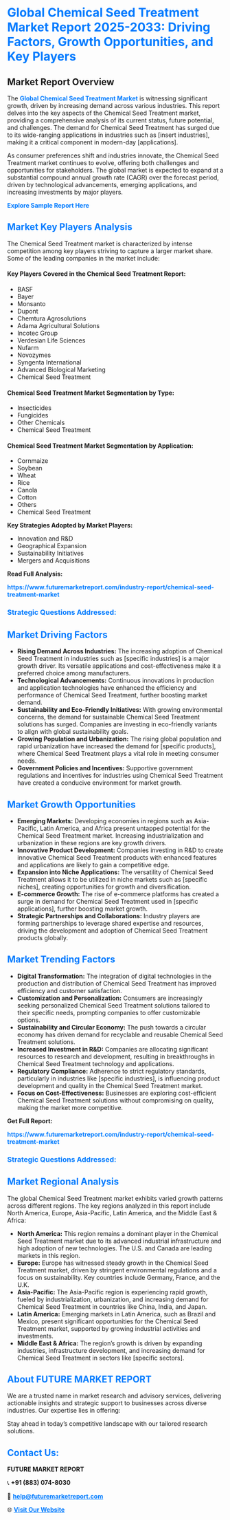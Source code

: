 <h1 style="color: #007BFF;">Global Chemical Seed Treatment Market Report 2025-2033: Driving Factors, Growth Opportunities, and Key Players</h1>

<section id="overview">
<h2>Market Report Overview</h2>
<p>The <a href="https://www.futuremarketreport.com/industry-report/chemical-seed-treatment-market" style="color: #007BFF; text-decoration: none;"><strong>Global Chemical Seed Treatment Market</strong></a> is witnessing significant growth, driven by increasing demand across various industries. This report delves into the key aspects of the Chemical Seed Treatment market, providing a comprehensive analysis of its current status, future potential, and challenges. The demand for Chemical Seed Treatment has surged due to its wide-ranging applications in industries such as [insert industries], making it a critical component in modern-day [applications].</p>
<p>As consumer preferences shift and industries innovate, the Chemical Seed Treatment market continues to evolve, offering both challenges and opportunities for stakeholders. The global market is expected to expand at a substantial compound annual growth rate (CAGR) over the forecast period, driven by technological advancements, emerging applications, and increasing investments by major players.</p>
</section>

<section id="overview">
<p><a href="https://www.futuremarketreport.com/request-sample/reportId=99020" style="color: #007BFF; text-decoration: none;"><strong>Explore Sample Report Here</strong></a></p>
</section>

<section id="key-players">
<h2 style="color: #007BFF;">Market Key Players Analysis</h2>
<p>The Chemical Seed Treatment market is characterized by intense competition among key players striving to capture a larger market share. Some of the leading companies in the market include:</p>
<h4>Key Players Covered in the Chemical Seed Treatment Report:</h4>
<ul><li>BASF</li><li>Bayer</li><li>Monsanto</li><li>Dupont</li><li>Chemtura Agrosolutions</li><li>Adama Agricultural Solutions</li><li>Incotec Group</li><li>Verdesian Life Sciences</li><li>Nufarm</li><li>Novozymes</li><li>Syngenta International</li><li>Advanced Biological Marketing</li><li>Chemical Seed Treatment</li></ul>
<h4>Chemical Seed Treatment Market Segmentation by Type:</h4>
<ul><li>Insecticides</li><li>Fungicides</li><li>Other Chemicals</li><li>Chemical Seed Treatment</li></ul>

<h4>Chemical Seed Treatment Market Segmentation by Application:</h4>
<ul><li>Cornmaize</li><li>Soybean</li><li>Wheat</li><li>Rice</li><li>Canola</li><li>Cotton</li><li>Others</li><li>Chemical Seed Treatment</li></ul>
<p><strong>Key Strategies Adopted by Market Players:</strong></p>
<ul>
<li>Innovation and R&D</li>
<li>Geographical Expansion</li>
<li>Sustainability Initiatives</li>
<li>Mergers and Acquisitions</li>
</ul>
</section>

<section>
<p><strong>Read Full Analysis: </strong></p><a href="https://www.futuremarketreport.com/industry-report/chemical-seed-treatment-market" style="color: #007BFF; text-decoration: none;"><strong>https://www.futuremarketreport.com/industry-report/chemical-seed-treatment-market</strong></a>
<h3 style="color: #007BFF;">Strategic Questions Addressed:</h3>
</section>

<section id="driving-factors">
<h2 style="color: #007BFF;">Market Driving Factors</h2>
<ul>
<li><strong>Rising Demand Across Industries:</strong> The increasing adoption of Chemical Seed Treatment in industries such as [specific industries] is a major growth driver. Its versatile applications and cost-effectiveness make it a preferred choice among manufacturers.</li>
<li><strong>Technological Advancements:</strong> Continuous innovations in production and application technologies have enhanced the efficiency and performance of Chemical Seed Treatment, further boosting market demand.</li>
<li><strong>Sustainability and Eco-Friendly Initiatives:</strong> With growing environmental concerns, the demand for sustainable Chemical Seed Treatment solutions has surged. Companies are investing in eco-friendly variants to align with global sustainability goals.</li>
<li><strong>Growing Population and Urbanization:</strong> The rising global population and rapid urbanization have increased the demand for [specific products], where Chemical Seed Treatment plays a vital role in meeting consumer needs.</li>
<li><strong>Government Policies and Incentives:</strong> Supportive government regulations and incentives for industries using Chemical Seed Treatment have created a conducive environment for market growth.</li>
</ul>
</section>

<section id="growth-opportunities">
<h2 style="color: #007BFF;">Market Growth Opportunities</h2>
<ul>
<li><strong>Emerging Markets:</strong> Developing economies in regions such as Asia-Pacific, Latin America, and Africa present untapped potential for the Chemical Seed Treatment market. Increasing industrialization and urbanization in these regions are key growth drivers.</li>
<li><strong>Innovative Product Development:</strong> Companies investing in R&D to create innovative Chemical Seed Treatment products with enhanced features and applications are likely to gain a competitive edge.</li>
<li><strong>Expansion into Niche Applications:</strong> The versatility of Chemical Seed Treatment allows it to be utilized in niche markets such as [specific niches], creating opportunities for growth and diversification.</li>
<li><strong>E-commerce Growth:</strong> The rise of e-commerce platforms has created a surge in demand for Chemical Seed Treatment used in [specific applications], further boosting market growth.</li>
<li><strong>Strategic Partnerships and Collaborations:</strong> Industry players are forming partnerships to leverage shared expertise and resources, driving the development and adoption of Chemical Seed Treatment products globally.</li>
</ul>
</section>

<section id="trending-factors">
<h2 style="color: #007BFF;">Market Trending Factors</h2>
<ul>
<li><strong>Digital Transformation:</strong> The integration of digital technologies in the production and distribution of Chemical Seed Treatment has improved efficiency and customer satisfaction.</li>
<li><strong>Customization and Personalization:</strong> Consumers are increasingly seeking personalized Chemical Seed Treatment solutions tailored to their specific needs, prompting companies to offer customizable options.</li>
<li><strong>Sustainability and Circular Economy:</strong> The push towards a circular economy has driven demand for recyclable and reusable Chemical Seed Treatment solutions.</li>
<li><strong>Increased Investment in R&D:</strong> Companies are allocating significant resources to research and development, resulting in breakthroughs in Chemical Seed Treatment technology and applications.</li>
<li><strong>Regulatory Compliance:</strong> Adherence to strict regulatory standards, particularly in industries like [specific industries], is influencing product development and quality in the Chemical Seed Treatment market.</li>
<li><strong>Focus on Cost-Effectiveness:</strong> Businesses are exploring cost-efficient Chemical Seed Treatment solutions without compromising on quality, making the market more competitive.</li>
</ul>
</section>

<section>
<p><strong>Get Full Report: </strong></p><a href="https://www.futuremarketreport.com/industry-report/chemical-seed-treatment-market" style="color: #007BFF; text-decoration: none;"><strong>https://www.futuremarketreport.com/industry-report/chemical-seed-treatment-market</strong></a>
<h3 style="color: #007BFF;">Strategic Questions Addressed:</h3>
</section>


<section id="regional-analysis">
<h2 style="color: #007BFF;">Market Regional Analysis</h2>
<p>The global Chemical Seed Treatment market exhibits varied growth patterns across different regions. The key regions analyzed in this report include North America, Europe, Asia-Pacific, Latin America, and the Middle East & Africa:</p>
<ul>
<li><strong>North America:</strong> This region remains a dominant player in the Chemical Seed Treatment market due to its advanced industrial infrastructure and high adoption of new technologies. The U.S. and Canada are leading markets in this region.</li>
<li><strong>Europe:</strong> Europe has witnessed steady growth in the Chemical Seed Treatment market, driven by stringent environmental regulations and a focus on sustainability. Key countries include Germany, France, and the U.K.</li>
<li><strong>Asia-Pacific:</strong> The Asia-Pacific region is experiencing rapid growth, fueled by industrialization, urbanization, and increasing demand for Chemical Seed Treatment in countries like China, India, and Japan.</li>
<li><strong>Latin America:</strong> Emerging markets in Latin America, such as Brazil and Mexico, present significant opportunities for the Chemical Seed Treatment market, supported by growing industrial activities and investments.</li>
<li><strong>Middle East & Africa:</strong> The region’s growth is driven by expanding industries, infrastructure development, and increasing demand for Chemical Seed Treatment in sectors like [specific sectors].</li>
</ul>
</section>

<footer>
<h2 style="color: #007BFF;">About FUTURE MARKET REPORT</h2>
<p>We are a trusted name in market research and advisory services, delivering actionable insights and strategic support to businesses across diverse industries. Our expertise lies in offering:</p>

<p>Stay ahead in today’s competitive landscape with our tailored research solutions.</p>

<h2 style="color: #007BFF;">Contact Us:</h2>
<p><strong>FUTURE MARKET REPORT</strong></p>
<p>📞 <strong>+91 (883) 074-8030</strong></p>
<p>📧 <strong><a href="mailto:help@futuremarketreport.com" style="color: #007BFF;">help@futuremarketreport.com</a></strong></p>
<p>🌐 <strong><a href="https://www.futuremarketreport.com/" style="color: #007BFF;">Visit Our Website</a></strong></p>
</footer>